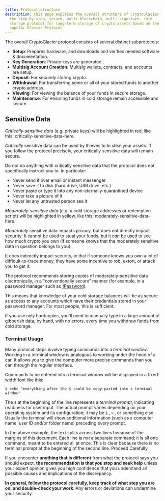 ```yaml
---
title: Protocol structure
description: This page explains the overall structure of CryptoGlacier,
  the step-by-step, secure, multi-blockchain, multi-signature, cold
  storage protocol for long-term storage of crypto assets based on the
  popular Glacier Protocol
---
```


The overall CryptoGlacier protocol consists of several distinct subprotocols:

* **Setup**: Prepares hardware,
and downloads and verifies needed software & documentation.
* **Key Generation**: Private keys are generated..
* **Multisig Account Creation**: Multisig wallets, contracts, and accounts
are setup.
* **Deposit**: For securely storing crypto.
* **Withdrawal**: For transferring some or all of your stored funds to another
crypto address.
* **Viewing**: For viewing the balance of your funds in secure storage.
* **Maintenance**: For ensuring funds in cold storage remain accessible and
secure.

## Sensitive Data

*Critically-sensitive data* (e.g. private keys) will be highlighted in red,
like this: <span class="danger">critically-sensitive-data-here</span>.

*Critically* sensitive data can be used by thieves to to steal your assets. If
you follow the protocol precisely, your critically sensitive data will remain
secure.

Do *not* do anything with critically sensitive data that the protocol does not
specifically instruct you to. In particular:

* Never send it over email or instant messenger
* Never save it to disk (hard drive, USB drive,
etc.)
* Never paste or type it into any non-eternally-quarantined
device
* Never take a picture of it
* Never let any untrusted person see it

*Moderately-sensitive data* (e.g. a cold storage addresses or redemption
script) will be highlighted in yellow, like this:
<span class="warning">moderately-sensitive-data-here</span>.

*Moderately* sensitive data impacts
privacy, but does not directly impact security. It cannot be used to
steal your funds, but it *can* be used to see how much crypto you own
(if someone knows that the moderately sensitive data in question belongs
to you).

It does indirectly impact security, in that if someone knows you own a lot of
difficult-to-trace money, they have some incentive to rob, extort, or attack you
to get it.

The protocol recommends storing copies of moderately-sensitive
data electronically, in a "conventionally secure" manner (for example, in
a password manager such as
[1Password](https://1password.com/)).

This means that knowledge of your cold storage balances will be as secure as
access to any accounts which have their credentials stored in your password
manager. For most people, this is sufficient.

If you use only hardcopies, you'll need to manually type in a large amount of
gibberish data, by hand, with no errors, every time you withdraw funds from
cold storage.

### Terminal Usage

Many protocol steps involve
typing commands into a *terminal window*. Working in a terminal window is
analogous to working under the hood of a car. It allows you to give the
computer more precise commands than you can through the regular
interface.

Commands to be entered into a terminal window will be
displayed in a fixed-width font like this:

```
$ echo "everything after the $ could be copy-pasted into a terminal window"
```

The `$` at the beginning
of the line represents a *terminal prompt*, indicating readiness for user
input. The actual prompt varies depending on your operating system and its
configuration; it may be `$` , `>` , or something else. Usually the terminal
will show additional information (such as a computer name, user ID and/or
folder name) preceding every prompt.

In the above example, the text
splits across two lines because of the margins of this document. Each line
is *not* a separate command; it is all one command, meant to be entered
all at once. This is clear because there is no terminal prompt at the
beginning of the second line.
Proceed Carefully

If you encounter
**anything that is different** from what the protocol says you should
expect, **the recommendation is that you stop and seek help** unless your
expert opinion gives you high confidence that you understand all possible
causes and implications of the discrepancy.

**In general, follow the
protocol carefully, keep track of what step you are on, and double-check
your work**. Any errors or deviations can undermine your security.
